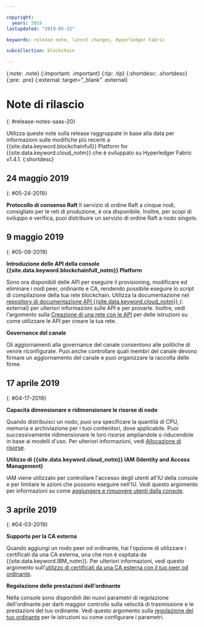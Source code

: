 ```yaml
---

copyright:
  years: 2019
lastupdated: "2019-05-31"

keywords: release note, latest changes, Hyperledger Fabric

subcollection: blockchain

---
```


{:note: .note}
{:important: .important}
{:tip: .tip}
{:shortdesc: .shortdesc}
{:pre: .pre}
{:external: target="_blank" .external}

# Note di rilascio
{: #release-notes-saas-20}

Utilizza queste note sulla release raggruppate in base alla data per informazioni sulle modifiche più recenti a {{site.data.keyword.blockchainfull}} Platform for {{site.data.keyword.cloud_notm}} che è sviluppato su Hyperledger Fabric v1.4.1.
{:shortdesc}


## 24 maggio 2019
{: #05-24-2019}

**Protocollo di consenso Raft** Il servizio di ordine Raft a cinque nodi, consigliato per le reti di produzione, è ora disponibile. Inoltre, per scopi di sviluppo e verifica, puoi distribuire un servizio di ordine Raft a nodo singolo.

## 9 maggio 2019
{: #05-09-2019}

**Introduzione delle API della console {{site.data.keyword.blockchainfull_notm}} Platform**

Sono ora disponibili delle API per eseguire il provisioning, modificare ed eliminare i nodi peer, ordinante e CA, rendendo possibile eseguire lo script di compilazione della tua rete blockchain. Utilizza la documentazione nel [repository di documentazione API {{site.data.keyword.cloud_notm}} ](/apidocs/blockchain#introduction){: external} per ulteriori informazioni sulle API e per provarle. Inoltre, vedi l'argomento sulla [Creazione di una rete con le API](/docs/services/blockchain?topic=blockchain-ibp-v2-apis) per delle istruzioni su come utilizzare le API per creare la tua rete.  

**Governance del canale**  

Gli aggiornamenti alla governance del canale consentono alle politiche di venire riconfigurate. Puoi anche controllare quali membri del canale devono firmare un aggiornamento del canale e puoi organizzare la raccolta delle firme.

## 17 aprile 2019
{: #04-17-2019}

**Capacità dimensionare e ridimensionare le risorse di nodo**  

Quando distribuisci un nodo, puoi ora specificare la quantità di CPU, memoria e archiviazione per i tuoi contenitori, dove applicabile. Puoi successivamente ridimensionare le loro risorse ampliandole o riducendole in base ai modelli d'uso. Per ulteriori informazioni, vedi [Allocazione di risorse](/docs/services/blockchain?topic=blockchain-ibp-console-govern#ibp-console-govern-allocate-resources).

**Utilizzo di {{site.data.keyword.cloud_notm}} IAM (Identity and Access Management)**  

IAM viene utilizzato per controllare l'accesso degli utenti all'IU della console e per limitare le azioni che possono eseguire nell'IU.  Vedi questo argomento per informazioni su come [aggiungere e rimuovere utenti dalla console](/docs/services/blockchain?topic=blockchain-ibp-console-manage-console#ibp-console-manage-console-add-remove).

## 3 aprile 2019
{: #04-03-2019}

**Supporto per la CA esterna**

Quando aggiungi un nodo peer od ordinante, hai l'opzione di utilizzare i certificati da una CA esterna, una che non è ospitata da {{site.data.keyword.IBM_notm}}. Per ulteriori informazioni, vedi questo argomento sull'[utilizzo di certificati da una CA esterna con il tuo peer od ordinante](/docs/services/blockchain?topic=blockchain-ibp-console-build-network#ibp-console-build-network-third-party-ca).

**Regolazione delle prestazioni dell'ordinante**

Nella console sono disponibili dei nuovi parametri di regolazione dell'ordinante per darti maggior controllo sulla velocità di trasmissione e le prestazioni del tuo ordinante. Vedi questo argomento sulla [regolazione del tuo ordinante](/docs/services/blockchain?topic=blockchain-ibp-console-govern#ibp-console-govern-orderer-tuning) per le istruzioni su come configurare i parametri.
